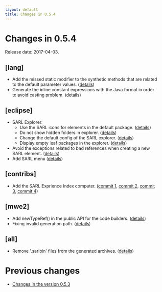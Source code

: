 ```yaml
---
layout: default
title: Changes in 0.5.4
---
```


# Changes in 0.5.4

Release date: 2017-04-03.

## [lang]
* Add the missed static modifier to the synthetic methods that are related to the default parameter values. ([details](http://github.com/sarl/sarl/commit/5890853a00b3d779da63435073b954982deb17a8))
* Generate the inline constant expressions with the Java format in order to avoid casting problem. ([details](http://github.com/sarl/sarl/commit/0ecafbacbd455c14360cb3d2cdf795fc4c3054a8))

## [eclipse]
* SARL Explorer:
  * Use the SARL icons for elements in the default package. ([details](http://github.com/sarl/sarl/commit/c7738970210b7b2e6cef1d4ba792167777326658))
  * Do not show hidden folders in explorer. ([details](http://github.com/sarl/sarl/commit/63f60e354ddf2f25276295ccc5f5aa7f35739a69))
  * Change the default config of the SARL explorer. ([details](http://github.com/sarl/sarl/commit/99788c4d40312ef53e81356577e5cba0286e9dd9))
  * Display empty leaf packages in the explorer. ([details](http://github.com/sarl/sarl/commit/2c911703bd5f700716397fe1c3927dcc2379bcc7))
* Avoid the exceptions related to bad references when creating a new SARL element. ([details](http://github.com/sarl/sarl/commit/0f0212f41a71e38b162ca6a9eadd6dd4b44809dd))
* Add SARL menu ([details](http://github.com/sarl/sarl/commit/bddb0f6a491fe848918d0c57dc1b848888878490))

## [contribs]
* Add the SARL Exprience Index computer. ([commit 1](http://github.com/sarl/sarl/commit/8684948508baf98f8dc91c3be9a9fe3332223adc), [commit 2](http://github.com/sarl/sarl/commit/7ee7c790c4443ad28149f2269cb2defc43625ad8), [commit 3](http://github.com/sarl/sarl/commit/ea44e7cb1117c3e5309709f88a41b717f1b95fb0), [commit 4](http://github.com/sarl/sarl/commit/c3bb89f4c238e4f96425c9785482543b42270dc8))

## [mwe2]
* Add newTypeRef() in the public API for the code builders. ([details](http://github.com/sarl/sarl/commit/c9cdfb945475f107281c0461a51ef0f528f12a3a))
* Fixing invalid generation path. ([details](http://github.com/sarl/sarl/commit/5b33968f9f2dcf2f34f1c23d43173c46af5e92e0))

## [all]
* Remove '.sarlbin' files from the generated archives. ([details](http://github.com/sarl/sarl/commit/0bd0c2cb0cb68e61f508283dd9b28fa26542719a))


# Previous changes

* [Changes in the version 0.5.3](./changes_0.5.3.html)


